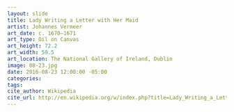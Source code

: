 ```yaml
---
layout: slide
title: Lady Writing a Letter with Her Maid
artist: Johannes Vermeer
art_date: c. 1670–1671
art_type: Oil on Canvas
art_height: 72.2
art_width: 59.5
art_location: The National Gallery of Ireland, Dublin
image: 08-23.jpg
date: 2016-08-23 12:00:00 -05:00
categories:
tags:
cite_author: Wikipedia
cite_url: http://en.wikipedia.org/w/index.php?title=Lady_Writing_a_Letter_with_her_Maid&oldid=589178175
---
```

